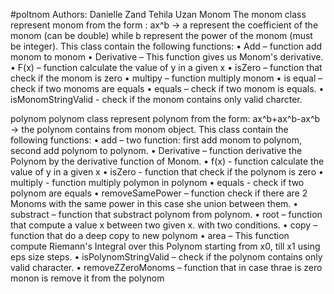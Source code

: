 #poltnom
Authors: Danielle Zand Tehila Uzan
Monom 
The monom class represent monom from the form :
ax^b -> a represent the coefficient of the monom (can be double) while b represent the power of the monom (must be integer).
This class contain the following functions:
•	Add – function add monom to monom
•	Derivative – This function gives us Monom's derivative.
•	F(x) – function calculate the value of y in a given x
•	isZero – function that check if the monom is zero
•	multipy – function multiply monom 
•	is equal – check if two monoms are equals
•	equals – check if two monom is equals.
•	isMonomStringValid - check if the monom contains only valid charcter. 

polynom
polynom class represent polynom from the form:
ax^b+ax^b-ax^b -> the polynom contains from monom object.
This class contain the following functions:
•	add – two function: first add monom to polynom, second add polynom to polynom. 
•	Derivative – function derivative the Polynom by the derivative function of Monom.
•	f(x) - function calculate the value of y in a given x
•	isZero - function that check if the polynom  is zero
•	multiply - function multiply polymon in polynom
•	equals - check if two polynom are equals
•	removeSamePower – function check if there are 2 Monoms with the same power in this case she union between them.
•	substract –  function that substract polynom from polynom.
•	root – function that compute a value x between two given x. with two conditions.
•	copy – function that do a deep copy to new polynom 
•	area – This function compute Riemann's Integral over this Polynom starting from x0, till x1 using eps size steps.
•	isPolynomStringValid – check if the polynom contains only valid character. 
•	removeZZeroMonoms – function that in case thrae is zero monon is remove it from the polynom


